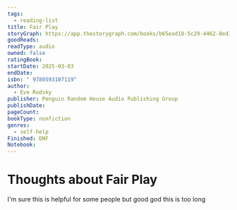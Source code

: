 ```yaml
---
tags:
  - reading-list
title: Fair Play
storyGraph: https://app.thestorygraph.com/books/b65ead18-5c29-4462-8ed3-f197b45d89f5
goodReads:
readType: audio
owned: false
ratingBook:
startDate: 2025-03-03
endDate:
isbn: " 9780593107119"
author:
  - Eve Rodsky
publisher: Penguin Random House Audio Publishing Group
publishDate:
pageCount:
bookType: nonfiction
genres:
  - self-help
Finished: DNF
Notebook:
---
```


# Thoughts about **Fair Play**

I'm sure this is helpful for some people but good god this is too long
